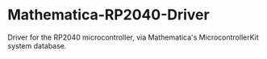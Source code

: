 # Mathematica-RP2040-Driver
Driver for the RP2040 microcontroller, via Mathematica's MicrocontrollerKit system database. 

